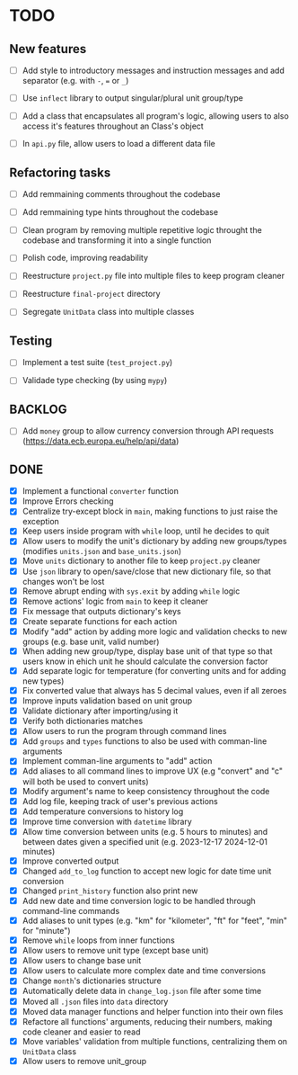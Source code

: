 # TODO


## New features
- [ ] Add style to introductory messages and instruction messages and add separator (e.g. with `-`, `=` or `_`)
- [ ] Use `inflect` library to output singular/plural unit group/type
- [ ] Add a class that encapsulates all program's logic, allowing users to also access it's features throughout an Class's object
- [ ] In `api.py` file, allow users to load a different data file



## Refactoring tasks
- [ ] Add remmaining comments throughout the codebase
- [ ] Add remmaining type hints throughout the codebase
- [ ] Clean program by removing multiple repetitive logic throught the codebase and transforming it into a single function
- [ ] Polish code, improving readability
- [ ] Reestructure `project.py` file into multiple files to keep program cleaner
- [ ] Reestructure `final-project` directory
- [ ] Segregate `UnitData` class into multiple classes


## Testing
- [ ] Implement a test suite (`test_project.py`)
- [ ] Validade type checking (by using `mypy`)


## BACKLOG
- [ ] Add `money` group to allow currency conversion through API requests (https://data.ecb.europa.eu/help/api/data)


## DONE
- [x] Implement a functional `converter` function
- [x] Improve Errors checking
- [x] Centralize try-except block in `main`, making functions to just raise the exception
- [x] Keep users inside program with `while` loop, until he decides to quit
- [x] Allow users to modify the unit's dictionary by adding new groups/types (modifies `units.json` and `base_units.json`)
- [x] Move `units` dictionary to another file to keep `project.py` cleaner
- [x] Use `json` library to open/save/close that new dictionary file, so that changes won't be lost
- [x] Remove abrupt ending with `sys.exit` by adding `while` logic
- [x] Remove actions' logic from `main` to keep it cleaner
- [x] Fix message that outputs dictionary's keys
- [x] Create separate functions for each action
- [x] Modify "add" action by adding more logic and validation checks to new groups (e.g. base unit, valid number)
- [x] When adding new group/type, display base unit of that type so that users know in ehich unit he should calculate the conversion factor
- [x] Add separate logic for temperature (for converting units and for adding new types)
- [x] Fix converted value that always has 5 decimal values, even if all zeroes
- [x] Improve inputs validation based on unit group
- [x] Validate dictionary after importing/using it
- [x] Verify both dictionaries matches
- [x] Allow users to run the program through command lines
- [x] Add `groups` and `types` functions to also be used with comman-line arguments
- [x] Implement comman-line arguments to "add" action
- [x] Add aliases to all command lines to improve UX (e.g "convert" and "c" will both be used to convert units)
- [x] Modify argument's name to keep consistency throughout the code
- [x] Add log file, keeping track of user's previous actions
- [x] Add temperature conversions to history log
- [x] Improve time conversion with `datetime` library
- [x] Allow time conversion between units (e.g. 5 hours to minutes) and between dates given a specified unit (e.g. 2023-12-17 2024-12-01 minutes)
- [x] Improve converted output
- [x] Changed `add_to_log` function to accept new logic for date time unit conversion
- [x] Changed `print_history` function also print new
- [x] Add new date and time conversion logic to be handled through command-line commands
- [x] Add aliases to unit types (e.g. "km" for "kilometer", "ft" for "feet", "min" for "minute")
- [x] Remove `while` loops from inner functions
- [x] Allow users to remove unit type (except base unit)
- [x] Allow users to change base unit
- [x] Allow users to calculate more complex date and time conversions
- [x] Change `month`'s dictionaries structure
- [x] Automatically delete data in `change_log.json` file after some time
- [x] Moved all `.json` files into `data` directory 
- [x] Moved data manager functions and helper function into their own files
- [x] Refactore all functions' arguments, reducing their numbers, making code cleaner and easier to read
- [x] Move variables' validation from multiple functions, centralizing them on `UnitData` class
- [x] Allow users to remove unit_group
